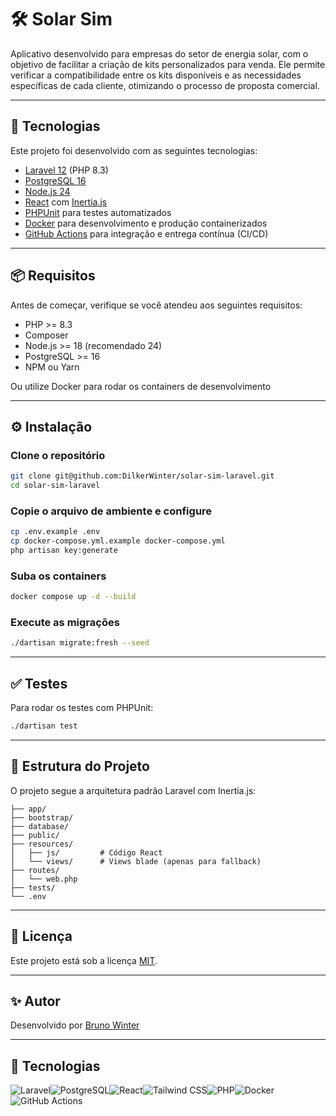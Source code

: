 # 🛠️ Solar Sim

Aplicativo desenvolvido para empresas do setor de energia solar, com o objetivo de facilitar a criação de kits personalizados para venda. Ele permite verificar a compatibilidade entre os kits disponíveis e as necessidades específicas de cada cliente, otimizando o processo de proposta comercial.

---

## 🚀 Tecnologias

Este projeto foi desenvolvido com as seguintes tecnologias:

- [Laravel 12](https://laravel.com/) (PHP 8.3)
- [PostgreSQL 16](https://www.postgresql.org/)
- [Node.js 24](https://nodejs.org/)
- [React](https://reactjs.org/) com [Inertia.js](https://inertiajs.com/)
- [PHPUnit](https://phpunit.de/) para testes automatizados
- [Docker](https://www.docker.com/) para desenvolvimento e produção containerizados
- [GitHub Actions](https://github.com/features/actions) para integração e entrega contínua (CI/CD)

---

## 📦 Requisitos

Antes de começar, verifique se você atendeu aos seguintes requisitos:

- PHP >= 8.3
- Composer
- Node.js >= 18 (recomendado 24)
- PostgreSQL >= 16
- NPM ou Yarn

Ou utilize Docker para rodar os containers de desenvolvimento

---

## ⚙️ Instalação

### Clone o repositório
```bash
git clone git@github.com:DilkerWinter/solar-sim-laravel.git
cd solar-sim-laravel
```

### Copie o arquivo de ambiente e configure
```bash
cp .env.example .env
cp docker-compose.yml.example docker-compose.yml
php artisan key:generate
```

### Suba os containers
```bash
docker compose up -d --build
```

### Execute as migrações
```bash
./dartisan migrate:fresh --seed
```

---

## ✅ Testes

Para rodar os testes com PHPUnit:

```bash
./dartisan test
```

---

## 🧠 Estrutura do Projeto

O projeto segue a arquitetura padrão Laravel com Inertia.js:

```
├── app/
├── bootstrap/
├── database/
├── public/
├── resources/
│   ├── js/         # Código React
│   └── views/      # Views blade (apenas para fallback)
├── routes/
│   └── web.php
├── tests/
└── .env
```

---

## 📄 Licença

Este projeto está sob a licença [MIT](.github/LICENSE).

---

## ✨ Autor

Desenvolvido por [Bruno Winter](https://github.com/DilkerWinter) 

---


## 🤖 Tecnologias
![Laravel](https://img.shields.io/badge/laravel-%23FF2D20.svg?style=for-the-badge&logo=laravel&logoColor=white)![PostgreSQL](https://img.shields.io/badge/PostgreSQL-000?style=for-the-badge&logo=postgresql)![React](https://img.shields.io/badge/React-20232A?style=for-the-badge&logo=react&logoColor=61DAFB)![Tailwind CSS](https://img.shields.io/badge/Tailwind_CSS-38B2AC?style=for-the-badge&logo=tailwind-css&logoColor=white)![PHP](https://img.shields.io/badge/PHP-777BB4?style=for-the-badge&logo=php&logoColor=white)![Docker](https://img.shields.io/badge/Docker-2496ED?style=for-the-badge&logo=docker&logoColor=white)![GitHub Actions](https://img.shields.io/badge/GitHub%20Actions-2088FF?style=for-the-badge&logo=github-actions&logoColor=white)